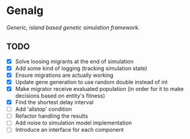 # Genalg
_Generic, island based genetic simulation framework._

## TODO
- [x] Solve loosing migrants at the end of simulation
- [x] Add some kind of logging (tracking simulation state)
- [x] Ensure migrations are actually working
- [x] Update gene generation to use random double instead of int
- [x] Make migrator receive evaluated population (in order for it to make decisions based on entity's fitness)
- [x] Find the shortest delay interval
- [ ] Add 'allstop' condition
- [ ] Refactor handling the results
- [ ] Add noise to simulation model implementation
- [ ] Introduce an interface for each component